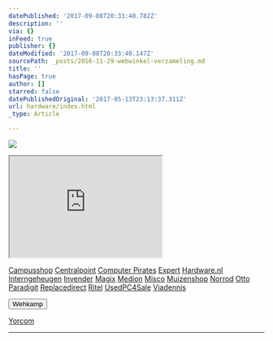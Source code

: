 ```yaml
---
datePublished: '2017-09-08T20:33:40.782Z'
description: ''
via: {}
inFeed: true
publisher: {}
dateModified: '2017-09-08T20:33:40.147Z'
sourcePath: _posts/2016-11-29-webwinkel-verzameling.md
title: ''
hasPage: true
author: []
starred: false
datePublishedOriginal: '2017-05-13T23:13:37.311Z'
url: hardware/index.html
_type: Article

---
```

![](https://the-grid-user-content.s3-us-west-2.amazonaws.com/e4f5c7a1-5645-4150-88af-80872fdd68a7.jpg)

<iframe src="https://the-grid.github.io/ed-userhtml/?g=eJzVld9vmzAQx9_zVzCk8hYMJOnaJE7V_dImdVsf8rA9ocNcwYptkLmI9r-fgabapFWq1PlhErJ9SP7e93MH9vbNh-_v9z9vPwY1abWbbU8TQrmbzbYQ1BbveFgTtWvG-r6Pr5UsoIBYNDoMCGyFxMO8UGAO4W4rdRV0Vvyxo2g0WIqNYl80VNgxUxa5nJZUY2VlyXppDqgMgGanBK2pwgCUU_-8_3oT0JEaK0GFQUcPCnnYy5LqdZok7f2mRlnVNASBi4rGlmjXycYZYrALngER2JXSohis-UEBl2L-mMMnDomYLJToBnFAGxskdiV4ujpfJhHodqP5RbrKLi7HAHi6WLw9T8fA8nE6cm_NxPvWYtd576eTRmuAcDBHrgBE_DJZ5mmWT7z5I_BZ9slTu58c-GYtEGguR2deSE76_4zjOQxRk0Jv_99J_4UY2e8Y2QswOmerdYYM2tY2lQWtwXlUw-HIhJLiMI1XLU8j4keroo4vF2kS3fH9j5vIveCDztni2n2U7pkYx_2RAY38XaPm37DssfBUIafvkr2-0aunCv210wKNO5xU20gzmPs_Lg6H4gpUPrgLkU0X4y8R5HD5" height="200" style=""></iframe>

[Campusshop][0]
[Centralpoint][1]
[Computer Pirates][2]
[Expert][3]
[Hardware.nl][4]
[Interngeheugen][5]
[Invender][6]
[Magix][7]
[Medion][8]
[Misco][9]
[Muizenshop][10]
[Norrod][11]
[Otto][12]
[Paradigit][13]
[Replacedirect][14]
[Ritel][15]
[UsedPC4Sale][16]
[Viadennis][17]

<button data-role="cta" style="">Wehkamp</button>

[Yorcom][18]

---



[0]: http://www.campusshop.nl/tt/index.aspx?tt=23397_12_133761_Campusshop&r=%2F
[1]: http://www.centralpoint.nl/tracker/index.php?tt=534_12_133761_Ned-Web&r=%2F
[2]: http://www.computerpirates.com/
[3]: http://tc.tradetracker.net/?c=5515&m=12&a=133761&u=%2F
[4]: http://www.hardware.nl/
[5]: http://www.interngeheugen.com/tt/?tt=2902_12_133761_Interngeheugen&r=%2F
[6]: http://www.invender.nl/ttiv/index.php?tt=352_12_133761_Invender&r=%2F
[7]: http://www.magix.com/ap/tradetracker/?tt=2074_12_133761_Magix&r=%2F
[8]: http://tc.tradetracker.net/?c=3452&m=12&a=133761
[9]: http://www.misco.nl/
[10]: http://www.muizenshop.nl/
[11]: http://www.norrod.nl/tt/index.aspx?tt=23396_12_133761_Norrod&r=%2F
[12]: http://www.otto.nl/
[13]: http://www.paradigit.nl/tt/index.aspx?tt=5043_12_133761_Paradigit&r=%2F
[14]: http://www.replacedirect.nl/
[15]: http://www.ritel.nl/telecom/?tt=668_12_133761_Ritel&r=%2F
[16]: http://tc.tradetracker.net/?c=20400&m=12&a=133761&r=UsedPC4sale&u=%2F
[17]: http://www.viadennis.nl/computer/?tt=15804_12_133761_Viadennis&r=%2F
[18]: http://www.yorcom.nl/shopping/?tt=4837_12_133761_Rapportagened.webw&r=%2F